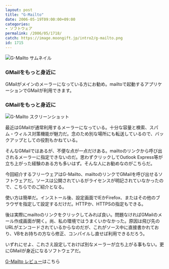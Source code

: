 ```yaml
---
layout: post
title: "G-Mailto"
date: 2006-05-19T09:00:00+09:00
categories:
- ソフトウェア
permalink: /2006/05/1718/
catch: https://image.moongift.jp/intro2/g-mailto.png
id: 1715
---
```

 ![G-Mailto サムネイル](https://image.moongift.jp/intro2/g-mailto.t.png "G-Mailto サムネイル")
  

### GMailをもっと身近に
  
GMailがメインのメーラーになっている方にお勧め。mailtoで起動するアプリケーションでGMailが利用できます。  
<!--more-->  

### GMailをもっと身近に
  

![G-Mailto スクリーンショット](https://image.moongift.jp/intro2/g-mailto.png "G-Mailto スクリーンショット")

  

最近はGMailが通常利用するメーラーになっている。十分な容量と検索、スパム・ウィルス対策機能が魅力だ。念のため別な場所にも転送しているので、バックアップとしての役割もかねている。

  

そんなGMailではあるが、不便な点が一点だけある。mailtoのリンクから呼び出されるメーラーに指定できないのだ。思わずクリックしてOutlook Express等が立ち上がった経験のある方も多いはず。そんな人にお勧めなのがこちらだ。

  

今回紹介するフリーウェアはG-Mailto、mailtoのリンクでGMailを呼び出せるソフトウェアだ。ソースは公開されているがライセンスが明記されていなかったので、こちらでのご紹介となる。

  

使い方は簡単だ。インストール後、設定画面でIEかFirefox、またはその他のブラウザを指定して設定するだけだ。HTTPか、HTTPSの指定もできる。

  

後は実際にmailtoのリンクをクリックしてみれば良い。問題なければGMailのメール作成画面が開く。尚、私の環境ではうまくいかなかった。原因は飛び先のURLがエンコードされているからなのだが、これがソース中に直接書かれており、VBをお持ちの方なら修正、コンパイルし直せば利用できるだろう。

  

いずれにせよ、これさえ設定しておけば別なメーラーが立ち上がる事もない。更にGMailが身近になるソフトウェアだ。

  

[G-Mailto レビュー](http://fw.moongift.jp/review/i-1724.html)はこちら

